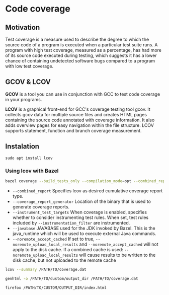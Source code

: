 # Code coverage

## **Motivation**

Test coverage is a measure used to describe the degree to which the source code of a program is executed when a particular test suite runs. A program with high test coverage, measured as a percentage, has had more of its source code executed during testing, which suggests it has a lower chance of containing undetected software bugs compared to a program with low test coverage.

## **GCOV & LCOV**

**GCOV** is a tool you can use in conjunction with GCC to test code coverage in your programs.

**LCOV** is a graphical front-end for GCC's coverage testing tool gcov. It collects gcov data for multiple source files and creates HTML pages containing the source code annotated with coverage information. It also adds overview pages for easy navigation within the file structure. LCOV supports statement, function and branch coverage measurement.

## **Instalation**

`sudo apt install lcov`

### **Using lcov with Bazel**

```bash
bazel coverage --build_tests_only --compilation_mode=opt --combined_report=lcov --coverage_report_generator=@bazel_tools//tools/test/CoverageOutputGenerator/java/com/google/devtools/coverageoutputgenerator:Main --instrument_test_targets=true --javabase=@bazel_tools//tools/jdk:remote_jdk11 --noremote_accept_cached --spawn_strategy=sandboxed //PATH/TO:TARGET
```

* `--combined_report` Specifies lcov as desired cumulative coverage report type.
* `--coverage_report_generator` Location of the binary that is used to generate coverage reports.
* `--instrument_test_targets` When coverage is enabled, specifies whether to consider instrumenting test rules. When set, test rules included by `--instrumentation_filter` are instrumented.
* `--javabase` JAVABASE used for the JDK invoked by Bazel. This is the java_runtime which will be used to execute external Java commands.
* `--noremote_accept_cached` If set to true, `--noremote_upload_local_results` and `--noremote_accept_cached` will not apply to the disk cache. If a combined cache is used: `--noremote_upload_local_results` will cause results to be written to the disk cache, but not uploaded to the remote cache

```bash
lcov --summary /PATH/TO/coverage.dat

genhtml -o /PATH/TO/dustom/output_dir /PATH/TO/coverage.dat

firefox /PATH/TO/CUSTOM/OUTPUT_DIR/index.html
```
